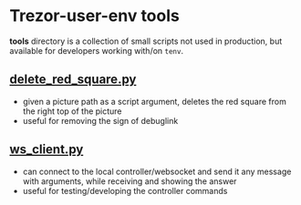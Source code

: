 # Trezor-user-env tools

__tools__ directory is a collection of small scripts not used in production, but available for developers working with/on `tenv`.

## [delete_red_square.py](../tools/delete_red_square.py)
- given a picture path as a script argument, deletes the red square from the right top of the picture
- useful for removing the sign of debuglink

## [ws_client.py](../tools/ws_client.py)
- can connect to the local controller/websocket and send it any message with arguments, while receiving and showing the answer
- useful for testing/developing the controller commands
